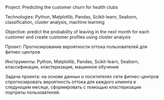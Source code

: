 Project: Predicting the customer churn for health clubs

Technologies: Python, Matplotlib, Pandas, Scikit-learn, Seaborn, classification, cluster analysis, machine learning

Objective: predict the probability of leaving in the next month for each customer and create customer profiles using cluster analysis


Проект: Прогнозирование вероятности оттока пользователей для фитнес-центров

Инструменты: Python, Matplotlib, Pandas, Scikit-learn, Seaborn, классификация, кластеризация, машинное обучение

Задача проекта: на основе данных о посетителях сети фитнес-центров спрогнозировать вероятность оттока для каждого клиента в следующем месяце, сформировать с помощью кластеризации портреты пользователей.
